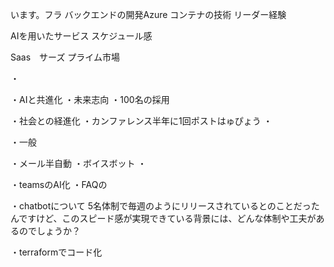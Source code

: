 います。フラ
バックエンドの開発Azure
コンテナの技術
リーダー経験

AIを用いたサービス
スケジュール感


Saas　サーズ
プライム市場

・

・AIと共進化
・未来志向
・100名の採用

・社会との経進化
・カンファレンス半年に1回ポストはゅぴょう
・

・一般

・メール半自動
・ボイスボット
・

・teamsのAI化
・FAQの

・chatbotについて
5名体制で毎週のようにリリースされているとのことだったんですけど、このスピード感が実現できている背景には、どんな体制や工夫があるのでしょうか？

・terraformでコード化